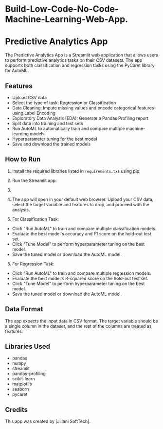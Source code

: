 # Build-Low-Code-No-Code-Machine-Learning-Web-App.
# Predictive Analytics App

The Predictive Analytics App is a Streamlit web application that allows users to perform predictive analytics tasks on their CSV datasets. The app supports both classification and regression tasks using the PyCaret library for AutoML.

## Features

- Upload CSV data
- Select the type of task: Regression or Classification
- Data Cleaning: Impute missing values and encode categorical features using Label Encoding
- Exploratory Data Analysis (EDA): Generate a Pandas Profiling report
- Split data into training and test sets
- Run AutoML to automatically train and compare multiple machine-learning models
- Hyperparameter tuning for the best model
- Save and download the trained models

## How to Run

1. Install the required libraries listed in `requirements.txt` using pip:   
2. Run the Streamlit app:

3. 
3. The app will open in your default web browser. Upload your CSV data, select the target variable and features to drop, and proceed with the analysis.

4. For Classification Task:
- Click "Run AutoML" to train and compare multiple classification models.
- Evaluate the best model's accuracy and F1 score on the hold-out test set.
- Click "Tune Model" to perform hyperparameter tuning on the best model.
- Save the tuned model or download the AutoML model.

5. For Regression Task:
- Click "Run AutoML" to train and compare multiple regression models.
- Evaluate the best model's R-squared score on the hold-out test set.
- Click "Tune Model" to perform hyperparameter tuning on the best model.
- Save the tuned model or download the AutoML model.

## Data Format

The app expects the input data in CSV format. The target variable should be a single column in the dataset, and the rest of the columns are treated as features.

## Libraries Used

- pandas
- numpy
- streamlit
- pandas-profiling
- scikit-learn
- matplotlib
- seaborn
- pycaret

## Credits

This app was created by [Jillani SoftTech].




